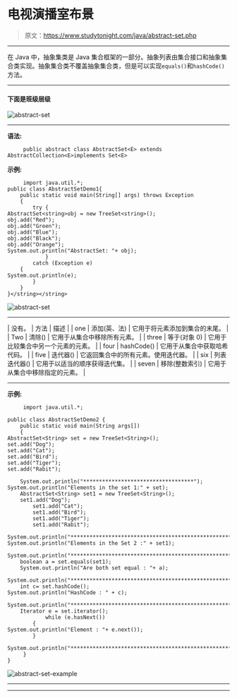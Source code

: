 # 电视演播室布景

> 原文：<https://www.studytonight.com/java/abstract-set.php>

* * *

在 Java 中，抽象集类是 Java 集合框架的一部分。抽象列表由集合接口和抽象集合类实现。抽象集合类不覆盖抽象集合类，但是可以实现`equals()`和`hashCode()`方法。

* * *

#### **下面是班级层级**

![abstract-set](../Images/de9c2a5ba26ab120b11e8698edf05c6a.png)

* * *

**语法:**

```
	 public abstract class AbstractSet<E> extends AbstractCollection<E>implements Set<E> 

```

**示例:**

```
	 import java.util.*; 
public class AbstractSetDemo1{ 
    public static void main(String[] args) throws Exception 
    { 
        try { 
AbstractSet<string>obj = new TreeSet<string>(); 
obj.add("Red"); 
obj.add("Green"); 
obj.add("Blue"); 
obj.add("Black"); 
obj.add("Orange"); 
System.out.println("AbstractSet: "+ obj); 
            } 
        catch (Exception e) 
	{ 
System.out.println(e); 
        } 
    } 
}</string></string> 

```

![abstract-set](../Images/2b3cee3a5d703cfed876f3ed7f9f7b3f.png)

* * *

| 没有。 | 方法 | 描述 |
| one | 添加(英、法) | 它用于将元素添加到集合的末尾。 |
| Two | 清除() | 它用于从集合中移除所有元素。 |
| three | 等于(对象 0) | 它用于比较集合中另一个元素的元素。 |
| four | hashCode() | 它用于从集合中获取哈希代码。 |
| five | 迭代器() | 它返回集合中的所有元素。使用迭代器。 |
| six | 列表迭代器() | 它用于以适当的顺序获得迭代集。 |
| seven | 移除(整数索引) | 它用于从集合中移除指定的元素。 |

* * *

**示例:**

```
	 import java.util.*; 

public class AbstractSetDemo2 { 
    public static void main(String args[]) 
    { 
AbstractSet<String> set = new TreeSet<String>(); 
set.add("Dog"); 
set.add("Cat"); 
set.add("Bird"); 
set.add("Tiger"); 
set.add("Rabit"); 

	System.out.println("***********************************");
System.out.println("Elements in the set 1:" + set);
	AbstractSet<String> set1 = new TreeSet<String>();
	set1.add("Dog"); 
        set1.add("Cat"); 
        set1.add("Bird"); 
        set1.add("Tiger"); 
        set1.add("Rabit"); 
	System.out.println("***********************************************************");
System.out.println("Elements in the Set 2 :" + set1);
	System.out.println("***********************************************************");
	boolean a = set.equals(set1); 
	System.out.println("Are both set equal : "+ a); 
	System.out.println("***********************************************************");	
	int c= set.hashCode();
System.out.println("HashCode : " + c); 
	System.out.println("***********************************************************");
	Iterator e = set.iterator(); 
            while (e.hasNext()) 
		{ 
System.out.println("Element : "+ e.next()); 
		}
	System.out.println("***********************************************************");
	 } 
} 

```

![abstract-set-example](../Images/f1c5db98418b7567336ac0a6b3757189.png)

* * *

* * *